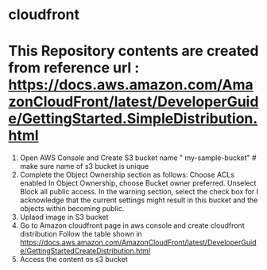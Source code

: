# cloudfront
# This Repository contents are created from reference url :  https://docs.aws.amazon.com/AmazonCloudFront/latest/DeveloperGuide/GettingStarted.SimpleDistribution.html

1. Open AWS Console and Create S3 bucket name " my-sample-bucket"   # make sure name of s3 bucket is unique 
2. Complete the Object Ownership section as follows:
       Choose ACLs enabled
       In Object Ownership, choose Bucket owner preferred.
       Unselect Block all public access.
       In the warning section, select the check box for I acknowledge that the current settings might result in this bucket and the objects within becoming public.
3. Uplaod image in S3 bucket
4. Go to Amazon cloudfront page in aws console and create cloudfront distribution
      Follow the table shown in https://docs.aws.amazon.com/AmazonCloudFront/latest/DeveloperGuide/GettingStartedCreateDistribution.html
5. Access the content os s3 bucket



